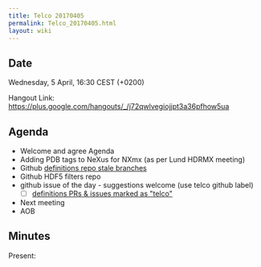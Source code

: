 ```yaml
---
title: Telco 20170405
permalink: Telco_20170405.html
layout: wiki
---
```


Date
----

Wednesday,  5 April, 16:30 CEST (+0200)

<!-- end of autogeneration -->

Hangout Link:
<https://plus.google.com/hangouts/_/j72qwlvegiojjpt3a36pfhow5ua>

Agenda
------

-   Welcome and agree Agenda
-   Adding PDB tags to NeXus for NXmx (as per Lund HDRMX meeting)
-   Github [definitions repo stale branches](https://github.com/nexusformat/definitions/branches/stale)
-   Github HDF5 filters repo
-   github issue of the day - suggestions welcome (use telco github label)
    - [ ] [definitions PRs & issues marked as "telco"](https://github.com/nexusformat/definitions/labels/telco)
-   Next meeting
-   AOB

Minutes
-------

Present: 

